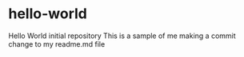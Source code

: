 # hello-world
Hello World initial repository
This is a sample of me making a commit change to my readme.md file
